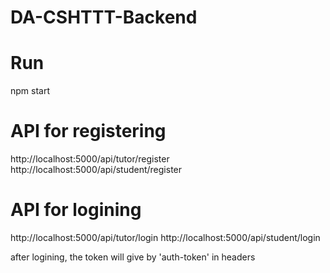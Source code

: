 # DA-CSHTTT-Backend
# Run
npm start
# API for registering
http://localhost:5000/api/tutor/register
http://localhost:5000/api/student/register

# API for logining
http://localhost:5000/api/tutor/login
http://localhost:5000/api/student/login

after logining, the token will give by 'auth-token' in headers
